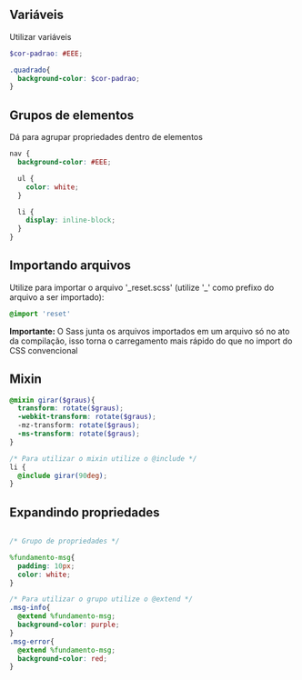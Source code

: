 ## Variáveis

Utilizar variáveis

```scss
$cor-padrao: #EEE;

.quadrado{
  background-color: $cor-padrao;
}
```

## Grupos de elementos

Dá para agrupar propriedades dentro de elementos

```scss
nav {
  background-color: #EEE;

  ul {
    color: white;
  }

  li {
    display: inline-block;
  }
}
```

## Importando arquivos

Utilize para importar o arquivo '_reset.scss' (utilize '\_' como prefixo do arquivo a ser importado):

```scss
@import 'reset'
```

__Importante:__ O Sass junta os arquivos importados em um arquivo só no ato da compilação, isso torna
o carregamento mais rápido do que no import do CSS convencional

## Mixin

```scss
@mixin girar($graus){
  transform: rotate($graus);
  -webkit-transform: rotate($graus);
  -mz-transform: rotate($graus);
  -ms-transform: rotate($graus);
}

/* Para utilizar o mixin utilize o @include */
li {
  @include girar(90deg);
}
```

## Expandindo propriedades

```scss

/* Grupo de propriedades */

%fundamento-msg{
  padding: 10px;
  color: white;
}

/* Para utilizar o grupo utilize o @extend */
.msg-info{
  @extend %fundamento-msg;
  background-color: purple;
}
.msg-error{
  @extend %fundamento-msg;
  background-color: red;
}
```

